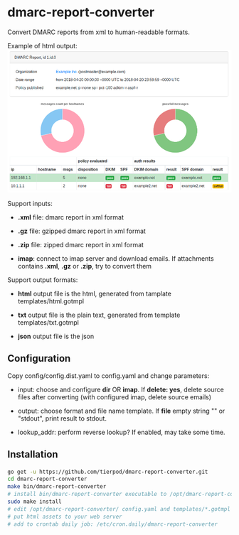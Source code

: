 dmarc-report-converter
======================

Convert DMARC reports from xml to human-readable formats.

Example of html output:
![html](screenshots/html.png)

Support inputs:

* **.xml** file: dmarc report in xml format

* **.gz** file: gzipped dmarc report in xml format

* **.zip** file: zipped dmarc report in xml format

* **imap**: connect to imap server and download emails. If attachments contains **.xml**, **.gz** or
  **.zip**, try to convert them

Support output formats:

* **html** output file is the html, generated from tamplate templates/html.gotmpl

* **txt** output file is the plain text, generated from template templates/txt.gotmpl

* **json** output file is the json

Configuration
-------------

Copy config/config.dist.yaml to config.yaml and change parameters:

* input: choose and configure **dir** OR **imap**. If **delete: yes**, delete source
  files after converting (with configured imap, delete source emails)

* output: choose format and file name template. If **file** empty string "" or "stdout", print
  result to stdout.

* lookup_addr: perform reverse lookup? If enabled, may take some time.

Installation
------------

```bash
go get -u https://github.com/tierpod/dmarc-report-converter.git
cd dmarc-report-converter
make bin/dmarc-report-converter
# install bin/dmarc-report-converter executable to /opt/dmarc-report-converter, and cron job to /etc/cron.daily
sudo make install
# edit /opt/dmarc-report-converter/ config.yaml and templates/*.gotmpl if needed
# put html assets to your web server
# add to crontab daily job: /etc/cron.daily/dmarc-report-converter
```
